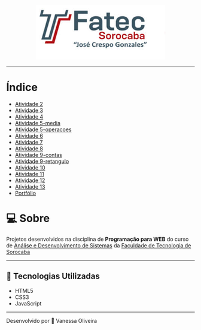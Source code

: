 
<div align="center">
    <img src="logo-fatec-readme.jpg">
</div>

---

# Índice

- [Atividade 2](https://github.com/VanessaOl/PWEB/blob/master/Atividade2.docx)
- [Atividade 3](https://github.com/VanessaOl/PWEB/tree/master/Atividade3)
- [Atividade 4](https://github.com/VanessaOl/PWEB/tree/master/ATV4)
- [Atividade 5-media](https://github.com/VanessaOl/PWEB/tree/master/ATV5-media)
- [Atividade 5-operacoes](https://github.com/VanessaOl/PWEB/tree/master/Atividade5-operacoes)
- [Atividade 6](https://github.com/VanessaOl/PWEB/tree/master/Atividade6)
- [Atividade 7](https://github.com/VanessaOl/PWEB/tree/master/Atividade7)
- [Atividade 8](https://github.com/VanessaOl/PWEB/tree/master/Atividade8)
- [Atividade 9-contas](https://github.com/VanessaOl/PWEB/tree/master/Atividade9-contas)
- [Atividade 9-retangulo](https://github.com/VanessaOl/PWEB/tree/master/Atividade9-retangulo)
- [Atividade 10](https://github.com/VanessaOl/PWEB/tree/master/Atividade10)
- [Atividade 11](https://github.com/VanessaOl/PWEB/tree/master/Atividade11)
- [Atividade 12](https://github.com/VanessaOl/PWEB/tree/master/Atividade%2012)
- [Atividade 13](https://github.com/VanessaOl/PWEB/tree/master/Atividade13)
- [Portfólio](https://github.com/VanessaOl/PWEB/tree/master/Portfolio)

# 💻 Sobre

Projetos desenvolvidos na disciplina de **Programação para WEB** do curso de [Análise e Desenvolvimento de Sistemas](http://www.fatecsorocaba.edu.br/curso_ads.asp) da  [Faculdade de Tecnologia de Sorocaba](http://www.fatecsorocaba.edu.br/)

---

## 📂 Tecnologias Utilizadas

- HTML5
- CSS3
- JavaScript

---

 Desenvolvido por 🖤 Vanessa Oliveira